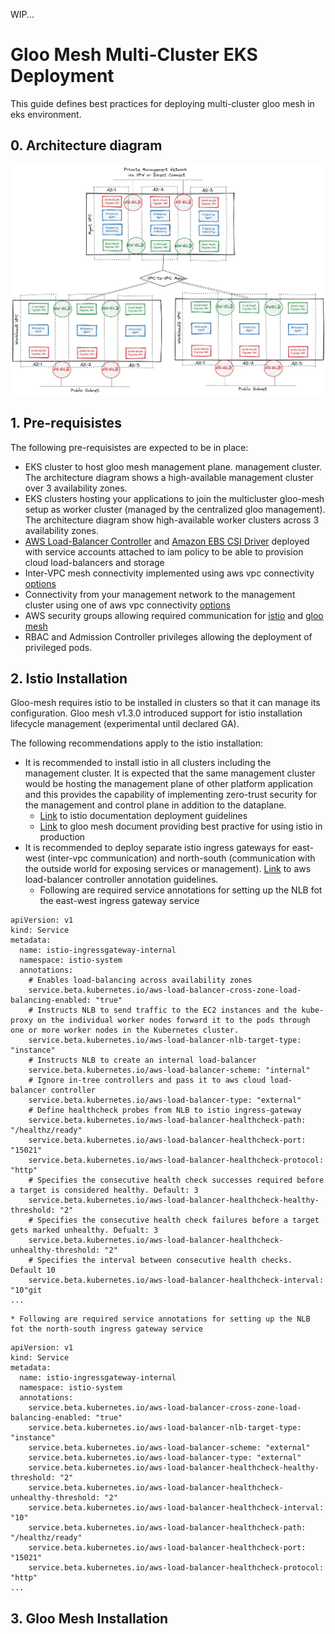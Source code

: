 WIP...

# Gloo Mesh Multi-Cluster EKS Deployment

This guide defines best practices for deploying  multi-cluster gloo mesh in eks environment.

## 0. Architecture diagram

![](images/gloo-mesh-eks-multicluster-architecture.png)

## 1. Pre-requisistes

The following pre-requisistes are expected to be in place:
* EKS cluster to host gloo mesh management plane. management cluster. The architecture diagram shows a high-available management cluster over 3 availability zones.
* EKS clusters hosting your applications to join the multicluster gloo-mesh setup as worker cluster (managed by the centralized gloo management). The architecture diagram show high-available worker clusters across 3 availability zones.
* [AWS Load-Balancer Controller](https://docs.aws.amazon.com/eks/latest/userguide/aws-load-balancer-controller.html) and [Amazon EBS CSI Driver](https://docs.aws.amazon.com/eks/latest/userguide/ebs-csi.html) deployed with service accounts attached to iam policy to be able to provision cloud load-balancers and storage
* Inter-VPC mesh connectivity implemented using aws vpc connectivity [options](https://docs.aws.amazon.com/whitepapers/latest/aws-vpc-connectivity-options/introduction.html)
* Connectivity from your management network to the management cluster using one of aws vpc connectivity [options](https://docs.aws.amazon.com/whitepapers/latest/aws-vpc-connectivity-options/network-to-amazon-vpc-connectivity-options.html)
* AWS security groups allowing required communication for [istio](https://istio.io/latest/docs/ops/deployment/requirements/) and [gloo mesh](https://docs.solo.io/gloo-mesh-enterprise/latest/concepts/about/)
* RBAC and Admission Controller privileges allowing the deployment of privileged pods.

## 2. Istio Installation

Gloo-mesh requires istio to be installed in clusters so that it can manage its configuration. Gloo mesh v1.3.0 introduced support for istio installation lifecycle management (experimental until declared GA).

The following recommendations apply to the istio installation:
* It is recommended to install istio in all clusters including the management cluster. It is expected that the same management cluster would be hosting the management plane of other platform application and this provides the capability of implementing zero-trust security for the management and control plane in addition to the dataplane. 
    * [Link](https://istio.io/latest/docs/setup/platform-setup/) to istio documentation deployment guidelines
    * [Link](https://docs.solo.io/gloo-mesh-enterprise/latest/setup/istio/istio_production/) to gloo mesh document providing best practive for using istio in production
* It is recommended to deploy separate istio ingress gateways for east-west (inter-vpc communication) and north-south (communication with the outside world for exposing services or management). [Link](https://kubernetes-sigs.github.io/aws-load-balancer-controller/v2.3/guide/service/nlb/) to aws load-balancer controller annotation guidelines.
    * Following are required service annotations for setting up the NLB fot the east-west ingress gateway service
```
apiVersion: v1
kind: Service
metadata:
  name: istio-ingressgateway-internal
  namespace: istio-system
  annotations:
    # Enables load-balancing across availability zones
    service.beta.kubernetes.io/aws-load-balancer-cross-zone-load-balancing-enabled: "true"
    # Instructs NLB to send traffic to the EC2 instances and the kube-proxy on the individual worker nodes forward it to the pods through one or more worker nodes in the Kubernetes cluster.
    service.beta.kubernetes.io/aws-load-balancer-nlb-target-type: "instance"
    # Instructs NLB to create an internal load-balancer
    service.beta.kubernetes.io/aws-load-balancer-scheme: "internal"
    # Ignore in-tree controllers and pass it to aws cloud load-balancer controller
    service.beta.kubernetes.io/aws-load-balancer-type: "external"
    # Define healthcheck probes from NLB to istio ingress-gateway
    service.beta.kubernetes.io/aws-load-balancer-healthcheck-path: "/healthz/ready"
    service.beta.kubernetes.io/aws-load-balancer-healthcheck-port: "15021"
    service.beta.kubernetes.io/aws-load-balancer-healthcheck-protocol: "http"
    # Specifies the consecutive health check successes required before a target is considered healthy. Default: 3
    service.beta.kubernetes.io/aws-load-balancer-healthcheck-healthy-threshold: "2"
    # Specifies the consecutive health check failures before a target gets marked unhealthy. Defualt: 3
    service.beta.kubernetes.io/aws-load-balancer-healthcheck-unhealthy-threshold: "2"
    # Specifies the interval between consecutive health checks. Default 10
    service.beta.kubernetes.io/aws-load-balancer-healthcheck-interval: "10"git 
...
```
    * Following are required service annotations for setting up the NLB fot the north-south ingress gateway service
```
apiVersion: v1
kind: Service
metadata:
  name: istio-ingressgateway-internal
  namespace: istio-system
  annotations:
    service.beta.kubernetes.io/aws-load-balancer-cross-zone-load-balancing-enabled: "true"
    service.beta.kubernetes.io/aws-load-balancer-nlb-target-type: "instance"
    service.beta.kubernetes.io/aws-load-balancer-scheme: "external"
    service.beta.kubernetes.io/aws-load-balancer-type: "external"
    service.beta.kubernetes.io/aws-load-balancer-healthcheck-healthy-threshold: "2"
    service.beta.kubernetes.io/aws-load-balancer-healthcheck-unhealthy-threshold: "2"
    service.beta.kubernetes.io/aws-load-balancer-healthcheck-interval: "10"
    service.beta.kubernetes.io/aws-load-balancer-healthcheck-path: "/healthz/ready"
    service.beta.kubernetes.io/aws-load-balancer-healthcheck-port: "15021"
    service.beta.kubernetes.io/aws-load-balancer-healthcheck-protocol: "http"
...
```

## 3. Gloo Mesh Installation




